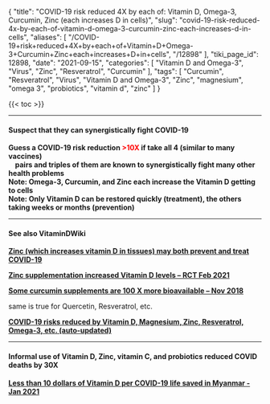 {
    "title": "COVID-19 risk reduced 4X by each of: Vitamin D, Omega-3, Curcumin, Zinc (each increases D in cells)",
    "slug": "covid-19-risk-reduced-4x-by-each-of-vitamin-d-omega-3-curcumin-zinc-each-increases-d-in-cells",
    "aliases": [
        "/COVID-19+risk+reduced+4X+by+each+of+Vitamin+D+Omega-3+Curcumin+Zinc+each+increases+D+in+cells",
        "/12898"
    ],
    "tiki_page_id": 12898,
    "date": "2021-09-15",
    "categories": [
        "Vitamin D and Omega-3",
        "Virus",
        "Zinc",
        "Resveratrol",
        "Curcumin"
    ],
    "tags": [
        "Curcumin",
        "Resveratrol",
        "Virus",
        "Vitamin D and Omega-3",
        "Zinc",
        "magnesium",
        "omega 3",
        "probiotics",
        "vitamin d",
        "zinc"
    ]
}


{{< toc >}} 

---

#### Suspect that they can synergistically fight COVID-19

 **Guess a COVID-19 risk reduction <span style="color:#F00;">>10X</span> if take all 4 (similar to many vaccines)    
 &nbsp; &nbsp; pairs and triples of them are known to synergistically fight many other health problems  
 Note: Omega-3, Curcumin, and Zinc each increase the Vitamin D getting to cells  
Note: Only Vitamin D can be restored quickly (treatment), the others taking weeks or months (prevention)** 

---

#### See also VitaminDWiki

 **[Zinc (which increases vitamin D in tissues) may both prevent and treat COVID-19](/posts/zinc-which-increases-vitamin-d-in-tissues-may-both-prevent-and-treat-covid-19)** 

 **[Zinc supplementation increased Vitamin D levels – RCT Feb 2021](/posts/zinc-supplementation-increased-vitamin-d-levels-rct)** 

 **[Some curcumin supplements are 100 X more bioavailable – Nov 2018](/posts/some-curcumin-supplements-are-100-x-more-bioavailable)** 

same is true for Quercetin, Resveratrol, etc.

 **[COVID-19 risks reduced by Vitamin D, Magnesium, Zinc, Resveratrol, Omega-3, etc. (auto-updated) ](/posts/covid-19-risks-reduced-by-vitamin-d-magnesium-zinc-resveratrol-omega-3-etc-auto-updated)** 

---

#### Informal use of Vitamin D, Zinc, vitamin C, and probiotics reduced COVID deaths by 30X

 **[Less than 10 dollars of Vitamin D per COVID-19 life saved in Myanmar - Jan 2021](/posts/less-than-10-dollars-of-vitamin-d-per-covid-19-life-saved-in-myanmar)**